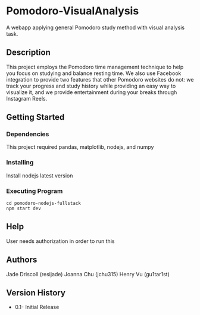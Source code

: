 # Pomodoro-VisualAnalysis
A webapp applying general Pomodoro study method with visual analysis task.

## Description
This project employs the Pomodoro time management technique to help you focus on studying and balance resting time. We also use Facebook integration to provide two features that other Pomodoro websites do not: we track your progress and study history while providing an easy way to visualize it, and we provide entertainment during your breaks through Instagram Reels.

## Getting Started
### Dependencies
This project required pandas, matplotlib, nodejs, and numpy

### Installing 

Install nodejs latest version 

### Executing Program

```
cd pomodoro-nodejs-fullstack
npm start dev

```

## Help

User needs authorization in order to run this 

## Authors

Jade Driscoll (resijade)
Joanna Chu (jchu315)
Henry Vu (gu1tar1st)

## Version History

* 0.1- Initial Release

